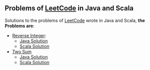 Problems of [LeetCode](https://leetcode.com/) in Java and Scala
--------------------------

Solutions to the problems of [LeetCode](https://leetcode.com/) wrote in Java and Scala, **the Problems are**:

* [Reverse Integer](https://leetcode.com/problems/reverse-integer/description/):
    * [Java Solution](https://github.com/robsonoduarte/leetcode-java-scala-solutions/blob/master/leetcode-java-scala-solutions/src/main/java/br/com/mystudies/leetcode/java/solutions/easy/ReverseInteger.java) 
    * [Scala Solution](https://github.com/robsonoduarte/leetcode-java-scala-solutions/blob/master/leetcode-java-scala-solutions/src/main/scala/br/com/mystudies/leetcode/scala/solutions/easy/ReverseInteger.scala)  
* [Two Sum](https://leetcode.com/problems/two-sum/description/) 
    * [Java Solution](https://github.com/robsonoduarte/leetcode-java-scala-solutions/blob/master/leetcode-java-scala-solutions/src/main/java/br/com/mystudies/leetcode/java/solutions/easy/TwoSum.java)
    * [Scala Solution](https://github.com/robsonoduarte/leetcode-java-scala-solutions/blob/master/leetcode-java-scala-solutions/src/main/scala/br/com/mystudies/leetcode/scala/solutions/easy/TwoSum.scala)  
  
  
